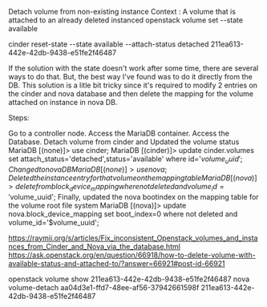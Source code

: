 Detach volume from non-existing instance
Context : A volume that is attached to an already deleted instanced
openstack volume set --state available <VOLUME>

cinder reset-state --state available --attach-status detached 211ea613-442e-42db-9438-e51fe2f46487

If the solution with the state doesn't work after some time, there are several ways to do that. But, the best way I've found was to do it directly from the DB. This solution is a litle bit tricky since it's required to modify 2 entries on the cinder and nova database and then delete the mapping for the volume attached on instance in nova DB.

Steps:

Go to a controller node. Access the MariaDB container. Access the Database.
Detach volume from cinder and Updated the volume status
    MariaDB [(none)]> use cinder;
    MariaDB [(cinder)]> update cinder.volumes set attach_status='detached',status='available'  where id='$volume_uuid';
Changed to nova DB
   MariaDB [(none)]> use nova;
Deleted the instance entry for that volume on the mapping table
   MariaDB [(nova)]> delete from block_device_mapping where not deleted and volume_id='$volume_uuid';
Finally, updated the nova bootindex on the mapping table for the volume root file system
   MariaDB [(nova)]> update nova.block_device_mapping  set boot_index=0 where not deleted and volume_id='$volume_uuid';
   
   
https://raymii.org/s/articles/Fix_inconsistent_Openstack_volumes_and_instances_from_Cinder_and_Nova_via_the_database.html
https://ask.openstack.org/en/question/66918/how-to-delete-volume-with-available-status-and-attached-to/?answer=66921#post-id-66921


openstack volume show 211ea613-442e-42db-9438-e51fe2f46487
nova volume-detach aa04d3e1-ffd7-48ee-af56-37942661598f 211ea613-442e-42db-9438-e51fe2f46487
